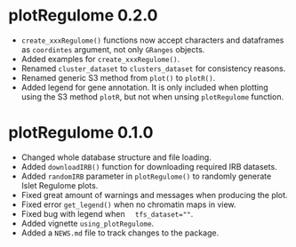 # plotRegulome 0.2.0

* `create_xxxRegulome()` functions now accept characters and dataframes as `coordintes` argument, not only `GRanges` objects.
* Added examples for `create_xxxRegulome()`.
* Renamed `cluster_dataset` to `clusters_dataset` for consistency reasons.
* Renamed generic S3 method from `plot()` to `plotR()`.
* Added legend for gene annotation. It is only included when plotting using the S3 method `plotR`, but not when unsing `plotRegulome` function.


# plotRegulome 0.1.0

* Changed whole database structure and file loading.
* Added `downloadIRB()` function for downloading required IRB datasets.
* Added `randomIRB` parameter in `plotRegulome()` to randomly generate Islet Regulome plots.
* Fixed great amount of warnings and messages when producing the plot.
* Fixed error `get_legend()` when no chromatin maps in view.
* Fixed bug with legend when `  tfs_dataset=""`.
* Added vignette `using_plotRegulome`.
* Added a `NEWS.md` file to track changes to the package.
